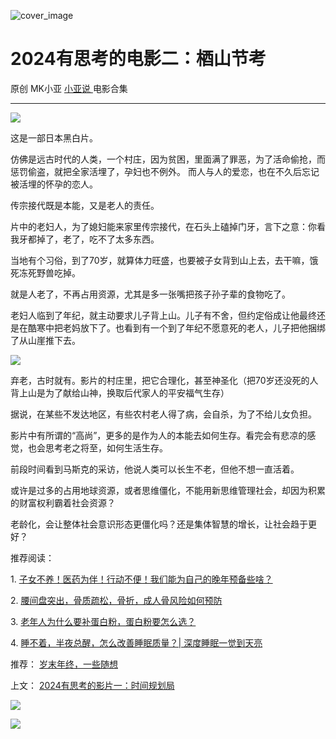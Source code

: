 ![cover_image](https://mmbiz.qpic.cn/mmbiz_jpg/A8SKDch4cJHrVnIWbRCrqmkQqic1qoAg4TyictHHUNgZmIc75tuDLXQdOU0qbelPKwTn2mVo8PxNpPx36ticohGOA/0?wx_fmt=jpeg)

#  2024有思考的电影二：梄山节考

原创  MK小亚  [ 小亚说 ](https://mp.weixin.qq.com/mp/appmsgalbum?__biz=MzUxNDAwNTk0MQ==&action=getalbum&album_id=2480908578841772032#wechat_redirect) 电影合集

__ _ _ _ _

![](https://mmbiz.qpic.cn/mmbiz_jpg/A8SKDch4cJHrVnIWbRCrqmkQqic1qoAg41VIVhQG6WQfPvaTviaVPfl32V4AqCGghM9GvHB1MzS10svhPSfHbeQQ/640?wx_fmt=jpeg)

这是一部日本黑白片。

仿佛是远古时代的人类，一个村庄，因为贫困，里面满了罪恶，为了活命偷抢，而惩罚偷盗，就把全家活埋了，孕妇也不例外。
而人与人的爱恋，也在不久后忘记被活埋的怀孕的恋人。

传宗接代既是本能，又是老人的责任。

片中的老妇人，为了媳妇能来家里传宗接代，在石头上磕掉门牙，言下之意：你看我牙都掉了，老了，吃不了太多东西。

当地有个习俗，到了70岁，就算体力旺盛，也要被子女背到山上去，去干嘛，饿死冻死野兽吃掉。

就是人老了，不再占用资源，尤其是多一张嘴把孩子孙子辈的食物吃了。

老妇人临到了年纪，就主动要求儿子背上山。儿子有不舍，但约定俗成让他最终还是在酷寒中把老妈放下了。也看到有一个到了年纪不愿意死的老人，儿子把他捆绑了从山崖推下去。

![](https://mmbiz.qpic.cn/mmbiz_jpg/A8SKDch4cJHrVnIWbRCrqmkQqic1qoAg4ErQYGbqrOVDJFfxtVfQwQ3h7eosMicddHOjYV0ytpoa35FNDKdtH3iaA/640?wx_fmt=jpeg)

弃老，古时就有。影片的村庄里，把它合理化，甚至神圣化（把70岁还没死的人背上山是为了献给山神，换取后代家人的平安福气生存）

据说，在某些不发达地区，有些农村老人得了病，会自杀，为了不给儿女负担。

影片中有所谓的“高尚”，更多的是作为人的本能去如何生存。看完会有悲凉的感觉，也会思考老之将至，如何生活生存。

前段时间看到马斯克的采访，他说人类可以长生不老，但他不想一直活着。

或许是过多的占用地球资源，或者思维僵化，不能用新思维管理社会，却因为积累的财富权利霸着社会资源？

老龄化，会让整体社会意识形态更僵化吗？还是集体智慧的增长，让社会趋于更好？

  

推荐阅读：

1\. [ 子女不养！医药为伴！行动不便！我们能为自己的晚年预备些啥？
](https://mp.weixin.qq.com/s?__biz=MzUxNDAwNTk0MQ==&mid=2247484752&idx=1&sn=fbb79ef2c38d86e7134391f0cd0e1afe&scene=21#wechat_redirect)

2\.  [ 腰间盘突出，骨质疏松，骨折，成人骨风险如何预防
](https://mp.weixin.qq.com/s?__biz=MzUxNDAwNTk0MQ==&mid=2247484926&idx=1&sn=21d233c54b8ec1810cd5083fc3b16b2d&scene=21#wechat_redirect)

3\. [ 老年人为什么要补蛋白粉，蛋白粉要怎么选？
](https://mp.weixin.qq.com/s?__biz=MzUxNDAwNTk0MQ==&mid=2247484820&idx=1&sn=b8f4a58f9ea612039d0fc2952ea9fb3e&scene=21#wechat_redirect)  
  
4\. [ 睡不着，半夜总醒，怎么改善睡眠质量？| 深度睡眠一觉到天亮
](https://mp.weixin.qq.com/s?__biz=MzUxNDAwNTk0MQ==&mid=2247485807&idx=1&sn=e566d480e68b54939f55ed083264e4cd&scene=21#wechat_redirect)  
  

推荐： [ 岁末年终，一些随想
](https://mp.weixin.qq.com/s?__biz=MzUxNDAwNTk0MQ==&mid=2247485973&idx=1&sn=7fb4a379959e6b9e4c8a26e15406adc9&scene=21#wechat_redirect)  

上文： [ 2024有思考的影片一：时间规划局
](https://mp.weixin.qq.com/s?__biz=MzUxNDAwNTk0MQ==&mid=2247485984&idx=1&sn=c6cb9400a3298e1a84249b04a82c717b&scene=21#wechat_redirect)

  

![](https://mmbiz.qpic.cn/mmbiz_gif/b96CibCt70iaZ7Bia3Wm91cEuWhERXfCYjTia9tf7aMjVBNRETSa2NpGjCV6tyNvgCLos8LBgwEgxcwaIw8zdOsG7A/640?wx_fmt=gif)

![](https://mmbiz.qpic.cn/mmbiz_jpg/A8SKDch4cJEicCnqTxiatgGquhIicZ1wJ1Dth5YOOzoYV7U4N3HmiaO0vVAzjOpBVdtF0gnL632Fc7HqiaDmgveQDEw/640?wx_fmt=jpeg)
